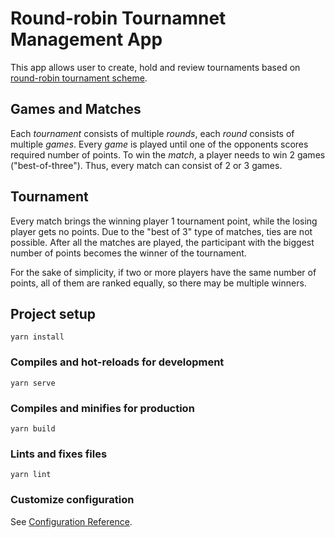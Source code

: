 # Round-robin Tournamnet Management App

This app allows user to create, hold and review tournaments based on [round-robin tournament scheme](https://en.wikipedia.org/wiki/Round-robin_tournament). 

## Games and Matches
Each *tournament* consists of multiple *rounds*,  each *round* consists of multiple *games*.
Every *game* is played until one of the opponents scores required number of points. To win the *match*, a player needs to win 2 games ("best-of-three"). Thus, every match can consist of 2 or 3 games.

## Tournament
Every match brings the winning player 1 tournament point, while the losing player gets no points. Due to the "best of 3" type of matches, ties are not possible.
After all the matches are played, the participant with the biggest number of points becomes the winner of the tournament.

For the sake of simplicity, if two or more players have the same number of points, all of them are ranked equally, so there may be multiple winners.

## Project setup
```
yarn install
```

### Compiles and hot-reloads for development
```
yarn serve
```

### Compiles and minifies for production
```
yarn build
```

### Lints and fixes files
```
yarn lint
```

### Customize configuration
See [Configuration Reference](https://cli.vuejs.org/config/).
